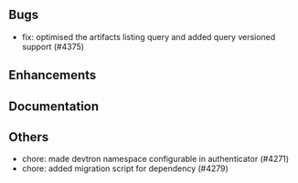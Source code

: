 ## Bugs
- fix: optimised the artifacts listing query and added query versioned support (#4375)
## Enhancements
## Documentation
## Others
- chore: made devtron namespace configurable in authenticator (#4271)
- chore: added migration script for dependency (#4279)
